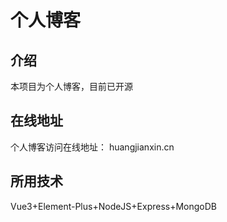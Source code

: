 # 个人博客

## 介绍

本项目为个人博客，目前已开源

## 在线地址

个人博客访问在线地址： huangjianxin.cn

## 所用技术

Vue3+Element-Plus+NodeJS+Express+MongoDB

## 

